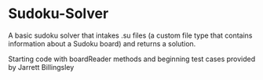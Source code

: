 # Sudoku-Solver
A basic sudoku solver that intakes .su files (a custom file type that contains information about a Sudoku board)
and returns a solution.

Starting code with boardReader methods and beginning test cases provided by Jarrett Billingsley
